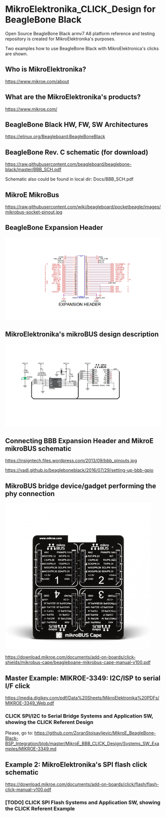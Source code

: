 # MikroElektronika_CLICK_Design for BeagleBone Black

Open Source BeagleBone Black armv7 A8 platform reference and testing repository is
created for MikroElektronika's purposes.

Two examples how to use BeagleBone Black with MikroElektronica's clicks are shown.

## Who is MikroElektronika?

https://www.mikroe.com/about

## What are the MikroElektronika's products?

https://www.mikroe.com/

## BeagleBone Black HW, FW, SW Architectures

https://elinux.org/Beagleboard:BeagleBoneBlack

## BeagleBone Rev. C schematic (for download)

https://raw.githubusercontent.com/beagleboard/beaglebone-black/master/BBB_SCH.pdf

Schematic also could be found in local dir: Docs/BBB_SCH.pdf

## MikroE MikroBus

https://raw.githubusercontent.com/wiki/beagleboard/pocketbeagle/images/mikrobus-socket-pinout.jpg



## BeagleBone Expansion Header
![](Images/BBB_Expansion_Header.jpg)

## MikroElektronika's mikroBUS design description
![](Images/mikroBUS.jpg)
## Connecting BBB Expansion Header and MikroE mikroBUS schematic

https://insigntech.files.wordpress.com/2013/09/bbb_pinouts.jpg

https://vadl.github.io/beagleboneblack/2016/07/29/setting-up-bbb-gpio

## MikroBUS bridge device/gadget performing the phy connection
![](Images/beaglebone-mikrobus-cape.jpg)

https://download.mikroe.com/documents/add-on-boards/click-shields/mikrobus-cape/beagleboane-mikrobus-cape-manual-v100.pdf

## Master Example: MIKROE-3349: I2C/ISP to serial I/F click

https://media.digikey.com/pdf/Data%20Sheets/MikroElektronika%20PDFs/MIKROE-3349_Web.pdf

### CLICK SPI/I2C to Serial Bridge Systems and Application SW, showing the CLICK Referent Design

Please, go to:
https://github.com/ZoranStojsavljevic/MikroE_BeagleBone-Black-BSP_Integration/blob/master/MikroE_BBB_CLICK_Design/Systems_SW_Examples/MIKROE-3349.md

## Example 2: MikroElektronika's SPI flash click schematic

https://download.mikroe.com/documents/add-on-boards/click/flash/flash-click-manual-v100.pdf

### [TODO] CLICK SPI Flash Systems and Application SW, showing the CLICK Referent Example
